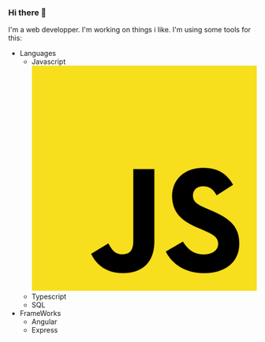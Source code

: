 ### Hi there 👋

I'm a web developper.
I'm working on things i like.
I'm using some tools for this:
* Languages
  * Javascript ![Javascript Logo](/images/js.png)
  * Typescript
  * SQL
* FrameWorks
  * Angular
  * Express
  

<!--
**Namy972/Namy972** is a ✨ _special_ ✨ repository because its `README.md` (this file) appears on your GitHub profile.

Here are some ideas to get you started:

- 🔭 I’m currently working on ...
- 🌱 I’m currently learning ...
- 👯 I’m looking to collaborate on ...
- 🤔 I’m looking for help with ...
- 💬 Ask me about ...
- 📫 How to reach me: ...
- 😄 Pronouns: ...
- ⚡ Fun fact: ...
-->
